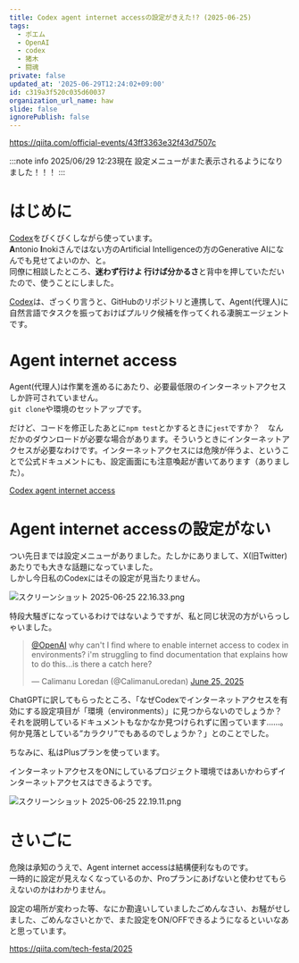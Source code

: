 ```yaml
---
title: Codex agent internet accessの設定がきえた!? (2025-06-25)
tags:
  - ポエム
  - OpenAI
  - codex
  - 猪木
  - 闘魂
private: false
updated_at: '2025-06-29T12:24:02+09:00'
id: c319a3f520c035d60037
organization_url_name: haw
slide: false
ignorePublish: false
---
```

https://qiita.com/official-events/43ff3363e32f43d7507c

:::note info
2025/06/29 12:23現在
設定メニューがまた表示されるようになりました！！！
:::

# はじめに

[Codex](https://platform.openai.com/docs/codex/overview)をびくびくしながら使っています。  
**A**ntonio **I**nokiさんではない方のArtificial Intelligenceの方のGenerative AIになんでも見せてよいのか、と。  
同僚に相談したところ、**迷わず行けよ 行けば分かるさ**と背中を押していただいたので、使うことにしました。  

[Codex](https://platform.openai.com/docs/codex/overview)は、ざっくり言うと、GitHubのリポジトリと連携して、Agent(代理人)に自然言語でタスクを振っておけばプルリク候補を作ってくれる凄腕エージェントです。  

# Agent internet access

Agent(代理人)は作業を進めるにあたり、必要最低限のインターネットアクセスしか許可されていません。  
`git clone`や環境のセットアップです。  

だけど、コードを修正したあとに`npm test`とかするときに`jest`ですか？　なんだかのダウンロードが必要な場合があります。そういうときにインターネットアクセスが必要なわけです。インターネットアクセスには危険が伴うよ、ということで公式ドキュメントにも、設定画面にも注意喚起が書いてあります（ありました）。  

[Codex agent internet access](https://platform.openai.com/docs/codex/agent-network)

# Agent internet accessの設定がない

つい先日までは設定メニューがありました。たしかにありまして、X(旧Twitter)あたりでも大きな話題になっていました。  
しかし今日私のCodexにはその設定が見当たりません。  

![スクリーンショット 2025-06-25 22.16.33.png](https://qiita-image-store.s3.ap-northeast-1.amazonaws.com/0/131808/c33272d9-3e03-443b-aa25-262ed41f1caa.png)


特段大騒ぎになっているわけではないようですが、私と同じ状況の方がいらっしゃいました。

<blockquote class="twitter-tweet"><p lang="en" dir="ltr"><a href="https://twitter.com/OpenAI?ref_src=twsrc%5Etfw">@OpenAI</a> why can&#39;t I find where to enable internet access to codex in environments? i&#39;m struggling to find documentation that explains how to do this...is there a catch here?</p>&mdash; Calimanu Loredan (@CalimanuLoredan) <a href="https://twitter.com/CalimanuLoredan/status/1937811512598380824?ref_src=twsrc%5Etfw">June 25, 2025</a></blockquote> <script async src="https://platform.twitter.com/widgets.js" charset="utf-8"></script>

ChatGPTに訳してもらったところ、「なぜCodexでインターネットアクセスを有効にする設定項目が「環境（environments）」に見つからないのでしょうか？ それを説明しているドキュメントもなかなか見つけられずに困っています……。 何か見落としている“カラクリ”でもあるのでしょうか？」とのことでした。

ちなみに、私はPlusプランを使っています。

インターネットアクセスをONにしているプロジェクト環境ではあいかわらずインターネットアクセスはできるようです。  

![スクリーンショット 2025-06-25 22.19.11.png](https://qiita-image-store.s3.ap-northeast-1.amazonaws.com/0/131808/a8a868f1-32db-4898-be0f-70b0ace9df17.png)



# さいごに

危険は承知のうえで、Agent internet accessは結構便利なものです。  
一時的に設定が見えなくなっているのか、Proプランにあげないと使わせてもらえないのかはわかりません。

設定の場所が変わった等、なにか勘違いしていましたごめんなさい、お騒がせしました、ごめんなさいとかで、また設定をON/OFFできるようになるといいなあと思っています。

https://qiita.com/tech-festa/2025
